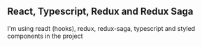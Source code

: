 ## React, Typescript, Redux and Redux Saga

I'm using readt (hooks), redux, redux-saga, typescript and styled components in the project
